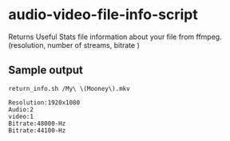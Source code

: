 # audio-video-file-info-script
Returns Useful Stats file information about your file from ffmpeg. (resolution, number of streams, bitrate )
## Sample output
```
return_info.sh /My\ \(Mooney\).mkv

Resolution:1920x1080
Audio:2
video:1
Bitrate:48000-Hz
Bitrate:44100-Hz

```
